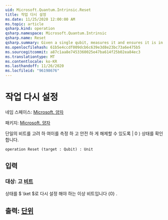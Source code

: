 ```yaml
---
uid: Microsoft.Quantum.Intrinsic.Reset
title: 작업 다시 설정
ms.date: 11/25/2020 12:00:00 AM
ms.topic: article
qsharp.kind: operation
qsharp.namespace: Microsoft.Quantum.Intrinsic
qsharp.name: Reset
qsharp.summary: Given a single qubit, measures it and ensures it is in the |0⟩ state such that it can be safely released.
ms.openlocfilehash: 61b5e4ccdf009dcb6c639e3d8e23bc73a6e475b5
ms.sourcegitcommit: a87c1aa8e7453360025e47ba614f25b02ea84ec3
ms.translationtype: MT
ms.contentlocale: ko-KR
ms.lasthandoff: 11/26/2020
ms.locfileid: "96198676"
---
```

# <a name="reset-operation"></a>작업 다시 설정

네임 스페이스: [Microsoft. 양자](xref:Microsoft.Quantum.Intrinsic)

패키지: [Microsoft. 양자](https://nuget.org/packages/Microsoft.Quantum.QSharp.Core)


단일의 비트를 고려 하 여이를 측정 하 고 안전 하 게 해제할 수 있도록 | 0 ⟩ 상태를 확인 합니다.

```qsharp
operation Reset (target : Qubit) : Unit
```


## <a name="input"></a>입력

### <a name="target--qubit"></a>대상: 고 [비트](xref:microsoft.quantum.lang-ref.qubit)

상태를 $ \ket $로 다시 설정 해야 하는 이상 비트입니다 {0} .



## <a name="output--unit"></a>출력: [단위](xref:microsoft.quantum.lang-ref.unit)

